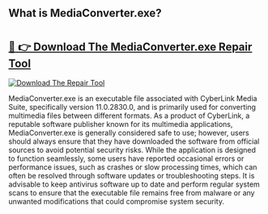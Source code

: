 ## What is MediaConverter.exe? 

# <h2><a href="https://exedetect.com/download.php?MediaConverter.exe">🔗 👉 Download The MediaConverter.exe Repair Tool</a></h2>

[![Download The Repair Tool](https://exedetect.com/download-button.jpg)](https://exedetect.com/download.php?MediaConverter.exe)

MediaConverter.exe is an executable file associated with CyberLink Media Suite, specifically version 11.0.2830.0, and is primarily used for converting multimedia files between different formats. As a product of CyberLink, a reputable software publisher known for its multimedia applications, MediaConverter.exe is generally considered safe to use; however, users should always ensure that they have downloaded the software from official sources to avoid potential security risks. While the application is designed to function seamlessly, some users have reported occasional errors or performance issues, such as crashes or slow processing times, which can often be resolved through software updates or troubleshooting steps. It is advisable to keep antivirus software up to date and perform regular system scans to ensure that the executable file remains free from malware or any unwanted modifications that could compromise system security.